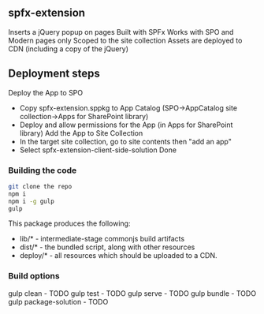 ## spfx-extension

Inserts a jQuery popup on pages
Built with SPFx
Works with SPO and Modern pages only
Scoped to the site collection
Assets are deployed to CDN (including a copy of the jQuery)


##  Deployment steps

Deploy the App to SPO
 - Copy spfx-extension.sppkg to App Catalog (SPO->AppCatalog site collection->Apps for SharePoint library)
 - Deploy and allow permissions for the App (in Apps for SharePoint library)
Add the App to Site Collection
 - In the target site collection, go to site contents then "add 
an app"
 - Select spfx-extension-client-side-solution
Done


### Building the code

```bash
git clone the repo
npm i
npm i -g gulp
gulp
```

This package produces the following:

* lib/* - intermediate-stage commonjs build artifacts
* dist/* - the bundled script, along with other resources
* deploy/* - all resources which should be uploaded to a CDN.

### Build options

gulp clean - TODO
gulp test - TODO
gulp serve - TODO
gulp bundle - TODO
gulp package-solution - TODO
